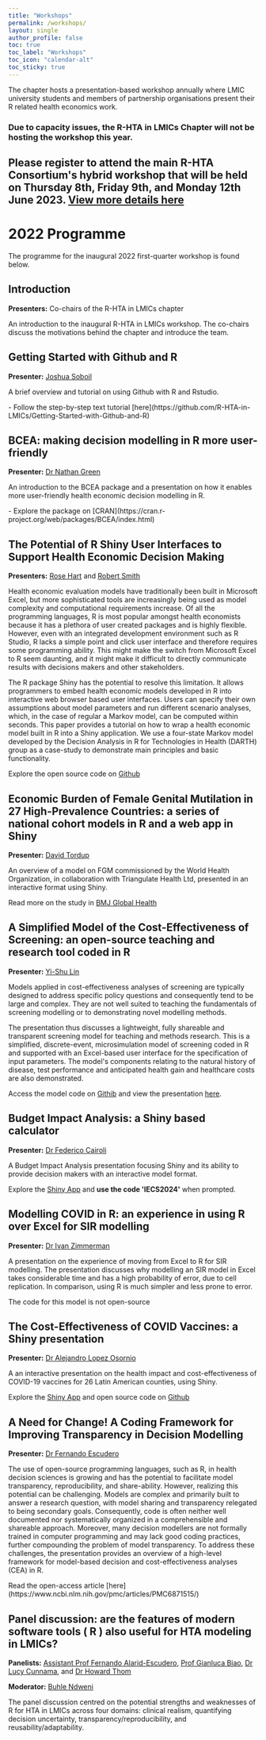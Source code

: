 ```yaml
---
title: "Workshops"
permalink: /workshops/
layout: single
author_profile: false
toc: true
toc_label: "Workshops"
toc_icon: "calendar-alt"
toc_sticky: true
---
```

The chapter hosts a presentation-based workshop annually where LMIC university students and members of partnership organisations present their R related health economics work. 
### Due to capacity issues, the R-HTA in LMICs Chapter will not be hosting the workshop this year.

## Please register to attend the main R-HTA Consortium's hybrid workshop that will be held on Thursday 8th, Friday 9th, and Monday 12th June 2023. [View more details here](https://r-hta.org/events/workshop/2023/)

# 2022 Programme
The programme for the inaugural 2022 first-quarter workshop is found below.

## Introduction
**Presenters:** Co-chairs of the R-HTA in LMICs chapter
<p>
An introduction to the inaugural R-HTA in LMICs workshop. The co-chairs discuss the motivations behind the chapter and introduce the team.
</p>

## Getting Started with Github and R
**Presenter:** [Joshua Soboil](https://jsoboil.github.io/)
<p>
A brief overview and tutorial on using Github with R and Rstudio.
</p>
- Follow the step-by-step text tutorial [here](https://github.com/R-HTA-in-LMICs/Getting-Started-with-Github-and-R)

## BCEA: making decision modelling in R more user-friendly
**Presenter:** [Dr Nathan Green](https://www.ucl.ac.uk/statistics/dr-nathan-green)
<p>
An introduction to the BCEA package and a presentation on how it enables more user-friendly health economic decision modelling in R.
</p>
- Explore the package on [CRAN](https://cran.r-project.org/web/packages/BCEA/index.html)

## The Potential of R Shiny User Interfaces to Support Health Economic Decision Making
**Presenters:** [Rose Hart](https://www.bresmed.com/team/rose-hart/) and [Robert Smith](https://www.sheffield.ac.uk/scharr/people/pgr-students/robert-smith)
<p>
Health economic evaluation models have traditionally been built in Microsoft Excel, but more sophisticated tools are increasingly being used as model complexity and computational requirements increase. Of all the programming languages, R is most popular amongst health economists because it has a plethora of user created packages and is highly flexible. However, even with an integrated development environment such as R Studio, R lacks a simple point and click user interface and therefore requires some programming ability. This might make the switch from Microsoft Excel to R seem daunting, and it might make it difficult to directly communicate results with decisions makers and other stakeholders.
</p>
<p>
The R package Shiny has the potential to resolve this limitation. It allows programmers to embed health economic models developed in R into interactive web browser based user interfaces. Users can specify their own assumptions about model parameters and run different scenario analyses, which, in the case of regular a Markov model, can be computed within seconds. This paper provides a tutorial on how to wrap a health economic model built in R into a Shiny application. We use a four-state Markov model developed by the Decision Analysis in R for Technologies in Health (DARTH) group as a case-study to demonstrate main principles and basic functionality.
</p>

Explore the open source code on [Github](https://github.com/r-hta/R-Shiny-for-HTA)

## Economic Burden of Female Genital Mutilation in 27 High-Prevalence Countries: a series of national cohort models in R and a web app in Shiny
**Presenter:** [David Tordup](http://www.davidtordrup.dk/)
<p>
An overview of a model on FGM commissioned by the World Health Organization, in collaboration with Triangulate Health Ltd, presented in an interactive format using Shiny.
</p>

Read more on the study in [BMJ Global Health](https://gh.bmj.com/content/7/2/e004512)

## A Simplified Model of the Cost-Effectiveness of Screening: an open-source teaching and research tool coded in R
**Presenter:** [Yi-Shu Lin](https://www.tcd.ie/medicine/health_policy_management/staff/)
<p>
Models applied in cost-effectiveness analyses of screening are typically designed to address specific policy questions and consequently tend to be large and complex. They are not well suited to teaching the fundamentals of screening modelling or to demonstrating novel modelling methods.
</p>
<p>
The presentation thus discusses a lightweight, fully shareable and transparent screening model for teaching and methods research. This is a simplified, discrete-event, microsimulation model of screening coded in R and supported with an Excel-based user interface for the specification of input parameters. The model's components relating to the natural history of disease, test performance and anticipated health gain and healthcare costs are also demonstrated.
</p>

Access the model code on [Githib](https://github.com/yishu-lin/Pedagogical-CEA-Model-of-Screening) and view the presentation [here](https://github.com/R-HTA-in-LMICs/R-HTA-in-LMICs-Q1-workshop-2022/tree/main/presentations).

## Budget Impact Analysis: a Shiny based calculator
**Presenter:** [Dr Federico Cairoli](https://www.iecs.org.ar/evaluacion-de-tecnologias-sanitarias-y-economia-de-la-salud/equipo-de-trabajo/)
<p>
A Budget Impact Analysis presentation focusing Shiny and its ability to provide decision makers with an interactive model format.
</p>

Explore the [Shiny App](https://github.com/yishu-lin/Pedagogical-CEA-Model-of-Screening) and **use the code 'IECS2024'** when prompted.

## Modelling COVID in R: an experience in using R over Excel for SIR modelling
**Presenter:** [Dr Ivan Zimmerman](https://www.linkedin.com/in/ivan-zimmermann-57392852/)
<p>
A presentation on the experience of moving from Excel to R for SIR modelling. The presentation discusses why modelling an SIR model in Excel takes considerable time and has a high probability of error, due to cell replication. In comparison, using R is much simpler and less prone to error.
</p>

The code for this model is not open-source

## The Cost-Effectiveness of COVID Vaccines: a Shiny presentation
**Presenter:** [Dr Alejandro Lopez Osornio](https://www.himss.org/speaker-alejandro-lopez-osornio)
<p>
A an interactive presentation on the health impact and cost-effectiveness of COVID-19 vaccines for 26 Latin American counties, using Shiny.
</p>

Explore the [Shiny App](https://iecs.shinyapps.io/covid-model-v2/) and open source code on [Github](https://github.com/ciips-code/seir_ages)

## A Need for Change! A Coding Framework for Improving Transparency in Decision Modelling
**Presenter:** [Dr Fernando Escudero](https://r-hta.org/authors/fernando-alarid-escudero/)
<p>
The use of open-source programming languages, such as R, in health decision sciences is growing and has the potential to facilitate model transparency, reproducibility, and share-ability. However, realizing this potential can be challenging. Models are complex and primarily built to answer a research question, with model sharing and transparency relegated to being secondary goals. Consequently, code is often neither well documented nor systematically organized in a comprehensible and shareable approach. Moreover, many decision modellers are not formally trained in computer programming and may lack good coding practices, further compounding the problem of model transparency. To address these challenges, the presentation provides an overview of a high-level framework for model-based decision and cost-effectiveness analyses (CEA) in R.
</p>
Read the open-access article [here](https://www.ncbi.nlm.nih.gov/pmc/articles/PMC6871515/)

## Panel discussion: are the features of modern software tools ( R ) also useful for HTA modeling  in LMICs?
**Panelists:** [Assistant Prof Fernando Alarid-Escudero](https://r-hta.org/authors/fernando-alarid-escudero/), [Prof Gianluca Biao](https://www.ucl.ac.uk/statistics/people/gianlucabaio), [Dr Lucy Cunnama](https://southafrica.inspiringfifty.org/lucy-cunnama), and [Dr Howard Thom](https://www.bristol.ac.uk/people/person/Howard-Thom-7d5ace0c-a4eb-4fa0-8c0b-37dc141c0e9f/)

**Moderator:** [Buhle Ndweni](https://za.linkedin.com/in/buhle-n-04a5661a)
<p>
The panel discussion centred on the potential strengths and weaknesses of R for HTA in LMICs across four domains: clinical realism, quantifying decision uncertainty, transparency/reproducibility, and reusability/adaptability.
</p>
